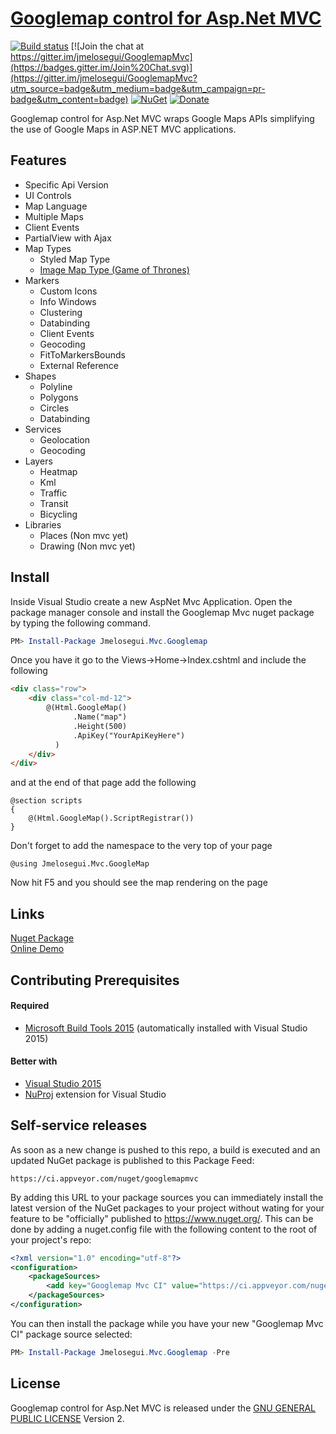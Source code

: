 [Googlemap control for Asp.Net MVC](http://www.jmelosegui.com/map/)
==============================
[![Build status](https://ci.appveyor.com/api/projects/status/github/jmelosegui/googlemapmvc?branch=dev&svg=true)](https://ci.appveyor.com/project/jmelosegui/googlemapmvc)
[![Join the chat at https://gitter.im/jmelosegui/GooglemapMvc](https://badges.gitter.im/Join%20Chat.svg)](https://gitter.im/jmelosegui/GooglemapMvc?utm_source=badge&utm_medium=badge&utm_campaign=pr-badge&utm_content=badge)
[![NuGet](https://img.shields.io/nuget/v/Jmelosegui.Mvc.Googlemap.svg)](https://www.nuget.org/packages/Jmelosegui.Mvc.Googlemap/)
[![Donate](https://img.shields.io/badge/Donate-Paypal-ff69b4.svg)](https://www.paypal.me/jmelosegui)

Googlemap control for Asp.Net MVC wraps Google Maps APIs simplifying the use of Google Maps in ASP.NET MVC applications.

## Features

- Specific Api Version
- UI Controls
- Map Language
- Multiple Maps
- Client Events
- PartialView with Ajax
- Map Types
  - Styled Map Type
  - [Image Map Type (Game of Thrones)](http://www.jmelosegui.com/map/MapType/ImageMapType)
- Markers
  - Custom Icons
  - Info Windows
  - Clustering
  - Databinding
  - Client Events
  - Geocoding
  - FitToMarkersBounds
  - External Reference
- Shapes
  - Polyline
  - Polygons
  - Circles
  - Databinding
- Services
  - Geolocation
  - Geocoding
- Layers
  - Heatmap
  - Kml
  - Traffic
  - Transit
  - Bicycling
- Libraries
  - Places (Non mvc yet)
  - Drawing (Non mvc yet)

## Install

Inside Visual Studio create a new AspNet Mvc Application. Open the package manager console and install the Googlemap Mvc nuget package by typing the following command.

```powershell
PM> Install-Package Jmelosegui.Mvc.Googlemap
```

Once you have it go to the Views->Home->Index.cshtml and include the following
```html
<div class="row">
    <div class="col-md-12">
        @(Html.GoogleMap()
              .Name("map")
              .Height(500)
              .ApiKey("YourApiKeyHere")
          )
    </div>
</div>
```
and at the end of that page add the following

```aspnetmvc
@section scripts
{
    @(Html.GoogleMap().ScriptRegistrar())
}
```
Don't forget to add the namespace to the very top of your page

```
@using Jmelosegui.Mvc.GoogleMap
```

Now hit F5 and you should see the map rendering on the page 
 
## Links

[Nuget Package](https://www.nuget.org/packages/Jmelosegui.Mvc.Googlemap/)<br/>
[Online Demo](http://www.jmelosegui.com/map/)<br/>

## Contributing Prerequisites

#### Required

* [Microsoft Build Tools 2015](https://www.microsoft.com/en-us/download/details.aspx?id=48159) (automatically installed with Visual Studio 2015)

#### Better with

* [Visual Studio 2015](https://www.visualstudio.com/en-us)
* [NuProj](http://nuproj.net) extension for Visual Studio

## Self-service releases

As soon as a new change is pushed to this repo, a build is executed and an updated NuGet package
is published to this Package Feed:

    https://ci.appveyor.com/nuget/googlemapmvc

By adding this URL to your package sources you can immediately install the latest version
of the NuGet packages to your project without wating for your feature to be "officially" published to https://www.nuget.org/.
This can be done by adding a nuget.config file with the following content to the root of your project's repo:

```xml
<?xml version="1.0" encoding="utf-8"?>
<configuration>
    <packageSources>
        <add key="Googlemap Mvc CI" value="https://ci.appveyor.com/nuget/googlemapmvc" />
    </packageSources>
</configuration>
```

You can then install the package while you have your new "Googlemap Mvc CI" package source selected:

```powershell
PM> Install-Package Jmelosegui.Mvc.Googlemap -Pre
```

## License

Googlemap control for Asp.Net MVC is released under the [GNU GENERAL PUBLIC LICENSE](https://raw.githubusercontent.com/jmelosegui/GooglemapMvc/master/LICENSE.txt) Version 2.

